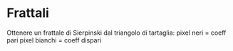 # Frattali

Ottenere un frattale di Sierpinski dal triangolo di tartaglia:
    pixel neri    = coeff pari
    pixel bianchi = coeff dispari

